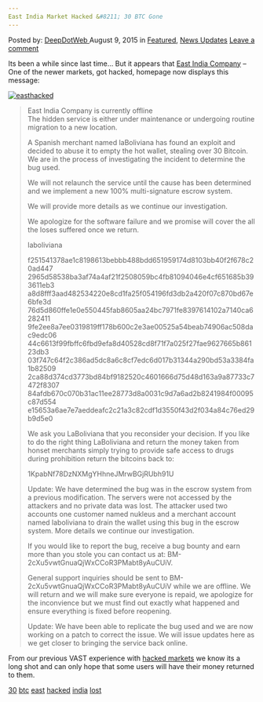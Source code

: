 ```yaml
---
East India Market Hacked &#8211; 30 BTC Gone
---
```

<article class="post-listing post-11223 post type-post status-publish format-standard has-post-thumbnail hentry  tag-1778 tag-east tag-hacked tag-india tag-lost tag-market">
<div class="post-inner">
<span>Posted by: <a href="https://www.deepdotweb.com/author/admin/" title="">DeepDotWeb </a></span>
<span>August 9, 2015</span>
<span>in <a href="https://www.deepdotweb.com/category/deepdot-news/" rel="category tag">Featured</a>, <a href="https://www.deepdotweb.com/category/news-updates/" rel="category tag">News Updates</a></span>
<span><a href="https://www.deepdotweb.com/2015/08/09/east-india-market-hacked-30-btc-gone/#respond">Leave a comment</a></span>


<p>Its been a while since last time&#8230; But it appears that <a href="https://www.deepdotweb.com/marketplace-directory/listing/east-india-company">East India Company</a> &#8211; One of the newer markets, got hacked, homepage now displays this message:</p>
<p><a href="/imgs/2015/08/easthacked.png"><img class="aligncenter  wp-image-11225" src="/imgs/2015/08/easthacked.png" alt="easthacked" width="1199" height="513" srcset="/imgs/2015/08/easthacked.png 1900w, /imgs/2015/08/easthacked-300x128.png 300w, /imgs/2015/08/easthacked-1024x438.png 1024w" sizes="(max-width: 1199px) 100vw, 1199px" /></a></p>
<blockquote><p>East India Company is currently offline<br />
    The hidden service is either under maintenance or undergoing routine migration to a new location.</p>
<p>A Spanish merchant named laBoliviana has found an exploit and decided to abuse it to empty the hot wallet, stealing over 30 Bitcoin. We are in the process of investigating the incident to determine the bug used.</p>
<p>We will not relaunch the service until the cause has been determined and we implement a new 100% multi-signature escrow system.</p>
<p>We will provide more details as we continue our investigation.</p>
<p>We apologize for the software failure and we promise will cover the all the loses suffered once we return.</p>
<p>laboliviana</p>
<p>f251541378ae1c8198613bebbb488bdd651959174d8103bb40f2f678c20ad447<br />
    2965d58538ba3af74a4af21f2508059bc4fb81094046e4cf651685b393611eb3<br />
    a8d8fff3aad482534220e8cd1fa25f054196fd3db2a420f07c870bd67e6bfe3d<br />
    76d5d860ffe1e0e550445fab8605aa24bc7971fe8397614102a7140ca6282411<br />
    9fe2ee8a7ee0319819ff178b600c2e3ae00525a54beab74906ac508dac9edc06<br />
    44c6613f99fbffc6fbd9efa8d40528cd8f71f7a025f27fae9627665b86123db3<br />
    03f747c64f2c386ad5dc8a6c8cf7edc6d017b31344a290bd53a3384fa1b82509<br />
    2ca88d374cd3773bd84bf9182520c4601666d75d48d163a9a87733c7472f8307<br />
    84afdb670c070b31ac11ee28773d8a0031c9d7a6ad2b8241984f00095c87d554<br />
    e15653a6ae7e7aeddeafc2c21a3c82cdf1d3550f43d2f034a84c76ed29b9d5e0</p>
<p>We ask you LaBoliviana that you reconsider your decision. If you like to do the right thing LaBoliviana and return the money taken from honset merchants simply trying to provide safe access to drugs during prohibition return the bitcoins back to:</p>
<p>1KpabNf78DzNXMgYHhneJMrwBGjRUbh91U</p>
<p>Update: We have determined the bug was in the escrow system from a previous modification. The servers were not accessed by the attackers and no private data was lost. The attacker used two accounts one customer named nukleus and a merchant account named laboliviana to drain the wallet using this bug in the escrow system. More details we continue our investigation.</p>
<p>If you would like to report the bug, receive a bug bounty and earn more than you stole you can contact us at: BM-2cXu5vwtGnuaQjWxCCoR3PMabt8yAuCUiV.</p>
<p>General support inquiries should be sent to BM-2cXu5vwtGnuaQjWxCCoR3PMabt8yAuCUiV while we are offline. We will return and we will make sure everyone is repaid, we apologize for the inconvience but we must find out exactly what happened and ensure everything is fixed before reopening.</p>
<p>Update: We have been able to replicate the bug used and we are now working on a patch to correct the issue. We will issue updates here as we get closer to bringing the service back online.</p></blockquote>
<p>From our previous VAST experience with <a href="https://www.deepdotweb.com/?s=hacked">hacked markets</a> we know its a long shot and can only hope that some users will have their money returned to them.</p>
</div>
<a href="https://www.deepdotweb.com/tag/30/" rel="tag">30</a> <a href="https://www.deepdotweb.com/tag/btc/" rel="tag">btc</a> <a href="https://www.deepdotweb.com/tag/east/" rel="tag">east</a> <a href="https://www.deepdotweb.com/tag/hacked/" rel="tag">hacked</a> <a href="https://www.deepdotweb.com/tag/india/" rel="tag">india</a> <a href="https://www.deepdotweb.com/tag/lost/" rel="tag">lost</a></span> <span style="display:none" class="updated">2015-08-09